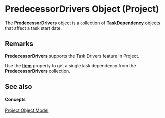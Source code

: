 
# PredecessorDrivers Object (Project)

The  **PredecessorDrivers** object is a collection of **[TaskDependency](05d759fb-0203-761e-10f3-65b07d233f4d.md)** objects that affect a task start date.


## Remarks

 **PredecessorDrivers** supports the Task Drivers feature in Project.

Use the  **[Item](4ed85587-a5a9-f684-2835-50ef8a1833bd.md)** property to get a single task dependency from the **PredecessorDrivers** collection.


## See also


#### Concepts


 [Project Object Model](900b167b-88ec-ea88-15b7-27bb90c22ac6.md)
